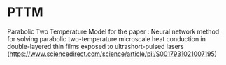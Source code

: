 # PTTM
Parabolic Two Temperature Model for the paper : Neural network method for solving parabolic two-temperature microscale heat conduction in double-layered thin films exposed to ultrashort-pulsed lasers (https://www.sciencedirect.com/science/article/pii/S0017931021007195)
